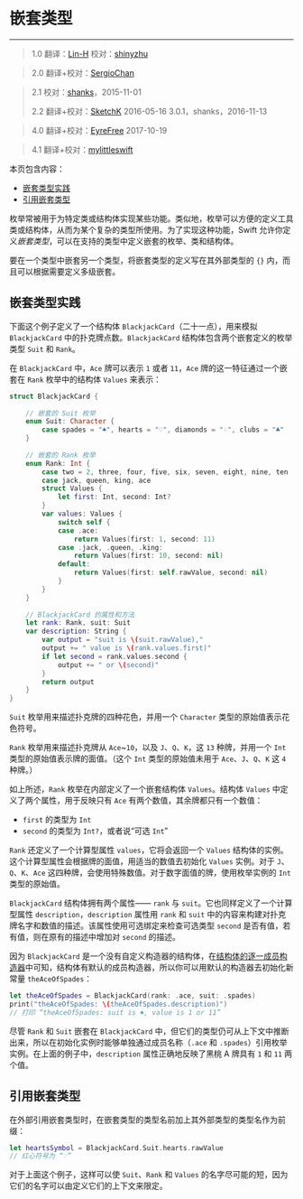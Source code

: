 # 嵌套类型
-----------------

> 1.0
> 翻译：[Lin-H](https://github.com/Lin-H)
> 校对：[shinyzhu](https://github.com/shinyzhu)

> 2.0
> 翻译+校对：[SergioChan](https://github.com/SergioChan)

> 2.1
> 校对：[shanks](http://codebuild.me)，2015-11-01
> 
> 2.2
> 翻译+校对：[SketchK](https://github.com/SketchK) 2016-05-16
> 3.0.1，shanks，2016-11-13

> 4.0
> 翻译+校对：[EyreFree](https://www.eyrefree.org/) 2017-10-19

> 4.1
> 翻译+校对：[mylittleswift](https://github.com/mylittleswift)

本页包含内容：

- [嵌套类型实践](#nested_types_in_action)
- [引用嵌套类型](#referring_to_nested_types)

枚举常被用于为特定类或结构体实现某些功能。类似地，枚举可以方便的定义工具类或结构体，从而为某个复杂的类型所使用。为了实现这种功能，Swift 允许你定义*嵌套类型*，可以在支持的类型中定义嵌套的枚举、类和结构体。

要在一个类型中嵌套另一个类型，将嵌套类型的定义写在其外部类型的 `{}` 内，而且可以根据需要定义多级嵌套。

<a name="nested_types_in_action"></a>
## 嵌套类型实践

下面这个例子定义了一个结构体 `BlackjackCard`（二十一点），用来模拟 `BlackjackCard` 中的扑克牌点数。`BlackjackCard`  结构体包含两个嵌套定义的枚举类型 `Suit` 和 `Rank`。

在 `BlackjackCard` 中，`Ace` 牌可以表示 `1` 或者 `11`，`Ace` 牌的这一特征通过一个嵌套在 `Rank` 枚举中的结构体 `Values` 来表示：

```swift
struct BlackjackCard {
    
    // 嵌套的 Suit 枚举
    enum Suit: Character {
        case spades = "♠", hearts = "♡", diamonds = "♢", clubs = "♣"
    }
    
    // 嵌套的 Rank 枚举
    enum Rank: Int {
        case two = 2, three, four, five, six, seven, eight, nine, ten
        case jack, queen, king, ace
        struct Values {
            let first: Int, second: Int?
        }
        var values: Values {
            switch self {
            case .ace:
                return Values(first: 1, second: 11)
            case .jack, .queen, .king:
                return Values(first: 10, second: nil)
            default:
                return Values(first: self.rawValue, second: nil)
            }
        }
    }
    
    // BlackjackCard 的属性和方法
    let rank: Rank, suit: Suit
    var description: String {
        var output = "suit is \(suit.rawValue),"
        output += " value is \(rank.values.first)"
        if let second = rank.values.second {
            output += " or \(second)"
        }
        return output
    }
}
```

`Suit` 枚举用来描述扑克牌的四种花色，并用一个 `Character` 类型的原始值表示花色符号。

`Rank` 枚举用来描述扑克牌从 `Ace`~`10`，以及 `J`、`Q`、`K`，这 `13` 种牌，并用一个 `Int` 类型的原始值表示牌的面值。（这个 `Int` 类型的原始值未用于 `Ace`、`J`、`Q`、`K` 这 `4` 种牌。）

如上所述，`Rank` 枚举在内部定义了一个嵌套结构体 `Values`。结构体 `Values` 中定义了两个属性，用于反映只有 `Ace` 有两个数值，其余牌都只有一个数值：

- `first` 的类型为 `Int`
- `second` 的类型为 `Int?`，或者说“可选 `Int`”

`Rank` 还定义了一个计算型属性 `values`，它将会返回一个 `Values` 结构体的实例。这个计算型属性会根据牌的面值，用适当的数值去初始化 `Values` 实例。对于 `J`、`Q`、`K`、`Ace` 这四种牌，会使用特殊数值。对于数字面值的牌，使用枚举实例的 `Int` 类型的原始值。

`BlackjackCard` 结构体拥有两个属性—— `rank` 与 `suit`。它也同样定义了一个计算型属性 `description`，`description` 属性用 `rank` 和 `suit` 中的内容来构建对扑克牌名字和数值的描述。该属性使用可选绑定来检查可选类型 `second` 是否有值，若有值，则在原有的描述中增加对 `second` 的描述。

因为 `BlackjackCard` 是一个没有自定义构造器的结构体，在[结构体的逐一成员构造器](./14_Initialization.html#memberwise_initializers_for_structure_types)中可知，结构体有默认的成员构造器，所以你可以用默认的构造器去初始化新常量 `theAceOfSpades`：

```swift
let theAceOfSpades = BlackjackCard(rank: .ace, suit: .spades)
print("theAceOfSpades: \(theAceOfSpades.description)")
// 打印 “theAceOfSpades: suit is ♠, value is 1 or 11”
```

尽管 `Rank` 和 `Suit` 嵌套在 `BlackjackCard` 中，但它们的类型仍可从上下文中推断出来，所以在初始化实例时能够单独通过成员名称（`.ace` 和 `.spades`）引用枚举实例。在上面的例子中，`description` 属性正确地反映了黑桃 A 牌具有 `1` 和 `11` 两个值。

<a name="referring_to_nested_types"></a>
## 引用嵌套类型

在外部引用嵌套类型时，在嵌套类型的类型名前加上其外部类型的类型名作为前缀：

```swift
let heartsSymbol = BlackjackCard.Suit.hearts.rawValue
// 红心符号为 “♡”
```

对于上面这个例子，这样可以使 `Suit`、`Rank` 和 `Values` 的名字尽可能的短，因为它们的名字可以由定义它们的上下文来限定。
